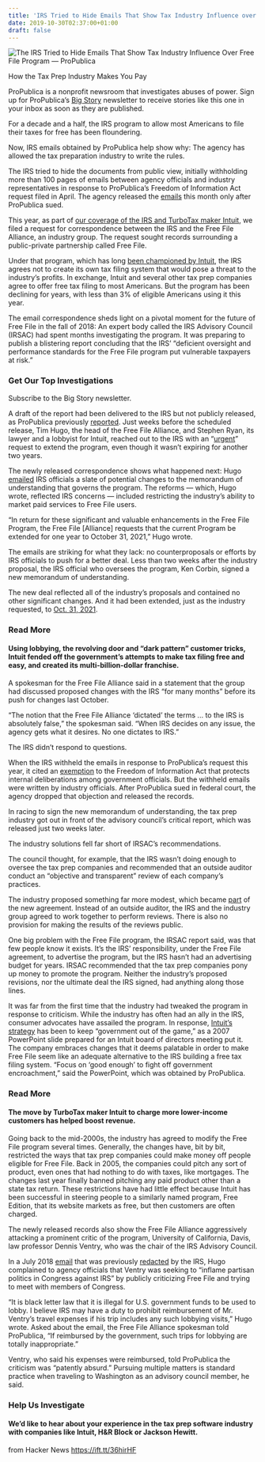 ```yaml
---
title: 'IRS Tried to Hide Emails That Show Tax Industry Influence over Free File Program'
date: 2019-10-30T02:37:00+01:00
draft: false
---
```


![](https://assets.propublica.org/images/articles/20191029-irs-free-file-alliance-1200x630.jpg "The IRS Tried to Hide Emails That Show Tax Industry Influence Over Free File Program — ProPublica")  

How the Tax Prep Industry Makes You Pay

ProPublica is a nonprofit newsroom that investigates abuses of power. Sign up for ProPublica’s [Big Story](https://go.propublica.org/big-story-2019) newsletter to receive stories like this one in your inbox as soon as they are published.

For a decade and a half, the IRS program to allow most Americans to file their taxes for free has been floundering.

Now, IRS emails obtained by ProPublica help show why: The agency has allowed the tax preparation industry to write the rules.

The IRS tried to hide the documents from public view, initially withholding more than 100 pages of emails between agency officials and industry representatives in response to ProPublica’s Freedom of Information Act request filed in April. The agency released the [emails](https://www.documentcloud.org/search/projectid:46344-IRS-Free-File-FOIA) this month only after ProPublica sued.

This year, as part of [our coverage of the IRS and TurboTax maker Intuit](https://www.propublica.org/series/the-turbotax-trap), we filed a request for correspondence between the IRS and the Free File Alliance, an industry group. The request sought records surrounding a public-private partnership called Free File.

Under that program, which has long [been championed by Intuit](https://www.propublica.org/article/inside-turbotax-20-year-fight-to-stop-americans-from-filing-their-taxes-for-free), the IRS agrees not to create its own tax filing system that would pose a threat to the industry’s profits. In exchange, Intuit and several other tax prep companies agree to offer free tax filing to most Americans. But the program has been declining for years, with less than 3% of eligible Americans using it this year.

The email correspondence sheds light on a pivotal moment for the future of Free File in the fall of 2018: An expert body called the IRS Advisory Council (IRSAC) had spent months investigating the program. It was preparing to publish a blistering report concluding that the IRS’ “deficient oversight and performance standards for the Free File program put vulnerable taxpayers at risk.”

### Get Our Top Investigations

Subscribe to the Big Story newsletter.

A draft of the report had been delivered to the IRS but not publicly released, as ProPublica previously [reported](https://www.propublica.org/article/inside-turbotax-20-year-fight-to-stop-americans-from-filing-their-taxes-for-free). Just weeks before the scheduled release, Tim Hugo, the head of the Free File Alliance, and Stephen Ryan, its lawyer and a lobbyist for Intuit, reached out to the IRS with an “[urgent](https://www.documentcloud.org/documents/6191309-Free-File-IRS-Records-FOIA.html#document/p9)” request to extend the program, even though it wasn’t expiring for another two years.

The newly released correspondence shows what happened next: Hugo [emailed](https://www.documentcloud.org/documents/6498378-EMAIL-13-Redacted.html#document/p1) IRS officials a slate of potential changes to the memorandum of understanding that governs the program. The reforms — which, Hugo wrote, reflected IRS concerns — included restricting the industry’s ability to market paid services to Free File users.

“In return for these significant and valuable enhancements in the Free File Program, the Free File \[Alliance\] requests that the current Program be extended for one year to October 31, 2021,” Hugo wrote.

The emails are striking for what they lack: no counterproposals or efforts by IRS officials to push for a better deal. Less than two weeks after the industry proposal, the IRS official who oversees the program, Ken Corbin, signed a new memorandum of understanding.

The new deal reflected all of the industry’s proposals and contained no other significant changes. And it had been extended, just as the industry requested, to [Oct. 31, 2021](https://www.documentcloud.org/documents/5910809-Eight-Free-File-MOU.html#document/p1).

### Read More

#### Using lobbying, the revolving door and “dark pattern” customer tricks, Intuit fended off the government’s attempts to make tax filing free and easy, and created its multi-billion-dollar franchise.

A spokesman for the Free File Alliance said in a statement that the group had discussed proposed changes with the IRS “for many months” before its push for changes last October.

“The notion that the Free File Alliance ‘dictated’ the terms ... to the IRS is absolutely false,” the spokesman said. “When IRS decides on any issue, the agency gets what it desires. No one dictates to IRS.”

The IRS didn’t respond to questions.

When the IRS withheld the emails in response to ProPublica’s request this year, it cited an [exemption](https://www.justice.gov/oip/foia-guide-2004-edition-exemption-5) to the Freedom of Information Act that protects internal deliberations among government officials. But the withheld emails were written by industry officials. After ProPublica sued in federal court, the agency dropped that objection and released the records.

In racing to sign the new memorandum of understanding, the tax prep industry got out in front of the advisory council’s critical report, which was released just two weeks later.

The industry solutions fell far short of IRSAC’s recommendations.

The council thought, for example, that the IRS wasn’t doing enough to oversee the tax prep companies and recommended that an outside auditor conduct an “objective and transparent” review of each company’s practices.

The industry proposed something far more modest, which became [part](https://www.documentcloud.org/documents/5910809-Eight-Free-File-MOU.html#document/p19) of the new agreement. Instead of an outside auditor, the IRS and the industry group agreed to work together to perform reviews. There is also no provision for making the results of the reviews public.

One big problem with the Free File program, the IRSAC report said, was that few people know it exists. It’s the IRS’ responsibility, under the Free File agreement, to advertise the program, but the IRS hasn’t had an advertising budget for years. IRSAC recommended that the tax prep companies pony up money to promote the program. Neither the industry’s proposed revisions, nor the ultimate deal the IRS signed, had anything along those lines.

It was far from the first time that the industry had tweaked the program in response to criticism. While the industry has often had an ally in the IRS, consumer advocates have assailed the program. In response, [Intuit’s strategy](https://www.propublica.org/article/inside-turbotax-20-year-fight-to-stop-americans-from-filing-their-taxes-for-free) has been to keep “government out of the game,” as a 2007 PowerPoint slide prepared for an Intuit board of directors meeting put it. The company embraces changes that it deems palatable in order to make Free File seem like an adequate alternative to the IRS building a free tax filing system. “Focus on ‘good enough’ to fight off government encroachment,” said the PowerPoint, which was obtained by ProPublica.

### Read More

#### The move by TurboTax maker Intuit to charge more lower-income customers has helped boost revenue.

Going back to the mid-2000s, the industry has agreed to modify the Free File program several times. Generally, the changes have, bit by bit, restricted the ways that tax prep companies could make money off people eligible for Free File. Back in 2005, the companies could pitch any sort of product, even ones that had nothing to do with taxes, like mortgages. The changes last year finally banned pitching any paid product other than a state tax return. These restrictions have had little effect because Intuit has been successful in steering people to a similarly named program, Free Edition, that its website markets as free, but then customers are often charged.

The newly released records also show the Free File Alliance aggressively attacking a prominent critic of the program, University of California, Davis, law professor Dennis Ventry, who was the chair of the IRS Advisory Council.

In a July 2018 [email](https://www.documentcloud.org/documents/6498386-EMAIL-21-Redacted.html#document/p1) that was previously [redacted](https://www.documentcloud.org/documents/6191309-Free-File-IRS-Records-FOIA.html#document/p15) by the IRS, Hugo complained to agency officials that Ventry was seeking to “inflame partisan politics in Congress against IRS” by publicly criticizing Free File and trying to meet with members of Congress.

“It is black letter law that it is illegal for U.S. government funds to be used to lobby. I believe IRS may have a duty to prohibit reimbursement of Mr. Ventry’s travel expenses if his trip includes any such lobbying visits,” Hugo wrote. Asked about the email, the Free File Alliance spokesman told ProPublica, “If reimbursed by the government, such trips for lobbying are totally inappropriate.”

Ventry, who said his expenses were reimbursed, told ProPublica the criticism was “patently absurd.” Pursuing multiple matters is standard practice when traveling to Washington as an advisory council member, he said.

### Help Us Investigate

#### We’d like to hear about your experience in the tax prep software industry with companies like Intuit, H&R Block or Jackson Hewitt.

  
  
from Hacker News https://ift.tt/36hirHF